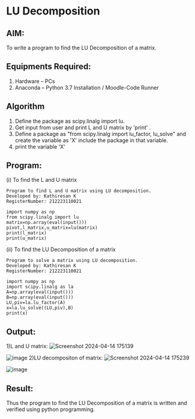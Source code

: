 # LU Decomposition 

## AIM:
To write a program to find the LU Decomposition of a matrix.

## Equipments Required:
1. Hardware – PCs
2. Anaconda – Python 3.7 Installation / Moodle-Code Runner

## Algorithm
1. Define the package as scipy.linalg import lu.
2. Get input from user and print L and U matrix by 'print' .
3. Define a package as "from scipy.linalg import lu_factor, lu_solve" and create the variable as 'X' include the package in that variable.
4. print the variable 'X'
## Program:
(i) To find the L and U matrix
```
Program to find L and U matrix using LU decomposition.
Developed by: Kathiresan K
RegisterNumber: 212223110021
```
```
import numpy as np
from scipy.linalg import lu
matrix=np.array(eval(input()))
pivot,l_matrix,u_matrix=lu(matrix)
print(l_matrix)
print(u_matrix)
```
(ii) To find the LU Decomposition of a matrix
```
Program to solve a matrix using LU decomposition.
Developed by: Kathiresan K
RegisterNumber: 212223110021
```
```
import numpy as np
import scipy.linalg as la
A=np.array(eval(input()))
B=np.array(eval(input()))
LU,piv=la.lu_factor(A)
x=la.lu_solve((LU,piv),B)
print(x)
```
## Output:
1)L and U matrix:
![Screenshot 2024-04-14 175139](https://github.com/Kathiresan-23013376/LU-Decomposition/assets/150008375/3850197c-2a5f-43a7-b751-600ccb71fce5)

![image](https://github.com/Kathiresan-23013376/LU-Decomposition/assets/150008375/a04e3748-8113-4229-b664-ff55e4ce6dcf)
2)LU decompositon of matrix:
![Screenshot 2024-04-14 175239](https://github.com/Kathiresan-23013376/LU-Decomposition/assets/150008375/d7e145c0-ba27-4700-af8c-3df0b2da7145)

![image](https://github.com/Kathiresan-23013376/LU-Decomposition/assets/150008375/8936a9d0-892f-48f7-ab28-d46c59f5421c)
## Result:
Thus the program to find the LU Decomposition of a matrix is written and verified using python programming.
